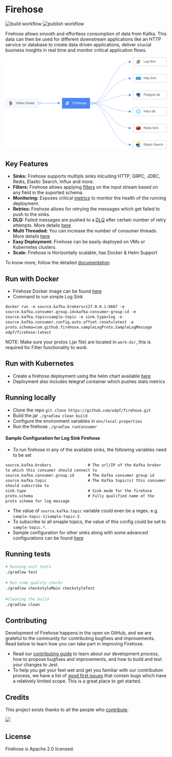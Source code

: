 # Firehose
![build workflow](https://github.com/odpf/firehose/actions/workflows/build.yml/badge.svg)
![publish workflow](https://github.com/odpf/firehose/actions/workflows/publish.yml/badge.svg)

Firehose allows smooth and effortless consumption of data from Kafka. This data can then be used for different downstream applications like an HTTP service or database to create data driven applications, deliver crucial business insights in real time and monitor critical application flows.

<p align="center"><img src="./docs/assets/overview.svg" /></p>

## Key Features
* **Sinks:** Firehose supports multipls sinks inlcuding HTTP, GRPC, JDBC, Redis, Elastic Search, Influx and more. 
* **Filters:** Firehose allows applying [filters]() on the input stream based on any field in the suported schema.
* **Monitoring:** Exposes critical [metrics]() to monitor the health of the running deployment.
* **Retries:** Firehose allows for retrying the messages which get failed to push to the sinks. 
* **DLQ:** Failed messages are pushed to a [DLQ]() after certain number of retry attempts. More details [here]()
* **Multi Threaded:** You can increase the number of consumer threads. More details [here]()
* **Easy Deployment:** Firehose can be easily deployed on VMs or Kubernetes clusters.
* **Scale:** Firehose is Horizontally scalable, has Docker & Helm Support 

To know more, follow the detailed [documentation]() 

## Run with Docker
* Firehose Docker image can be found [here]()
* Command to run simple Log Sink
```
docker run -e source.kafka.brokers=127.0.0.1:6667 -e source.kafka.consumer.group.id=kafka-consumer-group-id -e source.kafka.topic=sample-topic -e sink.type=log -e source.kafka.consumer.config.auto.offset.reset=latest -e proto.schema=com.github.firehose.sampleLogProto.SampleLogMessage odpf/firehose:latest
```
NOTE: Make sure your protos (.jar file) are located in `work-dir`, this is required for Filter functionality to work.

## Run with Kubernetes
* Create a firehose deployment using the helm chart available [here]()
* Deployment also includes telegraf container which pushes stats metrics

## Running locally
* Clone the repo `git clone https://github.com/odpf/firehose.git`
* Build the jar `./gradlew clean build`
* Configure the environment variables in `env/local.properties`
* Run the firehose `./gradlew runConsumer` 
#### Sample Configuration for Log Sink Firehose
* To run firehose in any of the available sinks, the following variables need to be set

```
source.kafka.brokers                # The url/IP of the Kafka broker to which this consumer should connect to
source.kafka.consumer.group.id      # The Kafka consumer group id
source.kafka.topic                  # The Kafka topic(s) this consumer should subscribe to
sink.type                           # Sink mode for the firehose
proto.schema                        # Fully qualified name of the proto schema for log message
```

* The value of `source.kafka.topic` variable could even be a regex. e.g. `sample-topic-1|sample-topic-2`.
* To subscribe to all smaple topics, the value of this config could be set to `sample-topic.*`.
* Sample configuration for other sinks along with some advanced configurations can be found [here]()

## Running tests 
```sh
# Running unit tests
./gradlew test

# Run code quality checks
./gradlew checkstyleMain checkstyleTest

#Cleaning the build
./gradlew clean

```

## Contributing

Development of Firehose happens in the open on GitHub, and we are grateful to the community for contributing bugfixes and improvements. Read below to learn how you can take part in improving Firehose.

- Read our [contributing guide](CONTRIBUTING.md) to learn about our development process, how to propose bugfixes and improvements, and how to build and test your changes to Jest.
- To help you get your feet wet and get you familiar with our contribution process, we have a list of [good first issues](https://github.com/odpf/firehose/labels/good%20first%20issue) that contain bugs which have a relatively limited scope. This is a great place to get started.

## Credits

This project exists thanks to all the people who [contribute](CONTRIBUTING.md).

<a href="https://github.com/odpf/firehose/graphs/contributors"><img src="https://opencollective.com/firehose/contributors.svg?width=890&button=false" /></a>

## License
Firehose is Apache 2.0 licensed.
